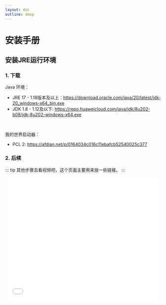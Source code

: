 ```yaml
---
layout: doc
outline: deep
---
```

# 安装手册

## 安装JRE运行环境

### 1. 下载
Java 环境：
<br/>
  - JRE 17 - 1.18版本及以上：https://download.oracle.com/java/20/latest/jdk-20_windows-x64_bin.exe
  - JDK 1.8 - 1.12及以下: https://repo.huaweicloud.com/java/jdk/8u202-b08/jdk-8u202-windows-x64.exe
<br/>

我的世界启动器：
<br>
  - PCL 2: https://afdian.net/p/0164034c016c11ebafcb52540025c377


### 2. 后续
::: tip
其他步骤去看视频吧，这个页面主要用来放一些链接。
:::

<iframe src="//player.bilibili.com/player.html?aid=763305988&bvid=BV1o64y187GJ&cid=423437761&page=1&autoplay=0" scrolling="no" border="0" frameborder="no" framespacing="0" allowfullscreen="true" width="100%" height="400px"></iframe>
